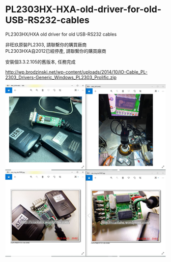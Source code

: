 # PL2303HX-HXA-old-driver-for-old-USB-RS232-cables
PL2303HX/HXA old driver for old USB-RS232 cables

非旺玖原裝PL2303, 請聯繫你的購買廠商  
PL2303HXA自2012已經停產, 請聯繫你的購買廠商   
  
安裝個3.3.2.105的舊版本, 任務完成  

http://wp.brodzinski.net/wp-content/uploads/2014/10/IO-Cable_PL-2303_Drivers-Generic_Windows_PL2303_Prolific.zip


![PL2303_fake3.JPG](PL2303_fake3.JPG)  
![PL2303_fake9.JPG](PL2303_fake9.JPG)  

